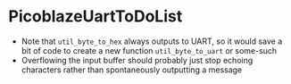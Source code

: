 # PicoblazeUartToDoList

 * Note that `util_byte_to_hex` always outputs to UART, so it would save a bit of code
to create a new function `util_byte_to_uart` or some-such
 * Overflowing the input buffer should probably just stop echoing characters rather than
spontaneously outputting a message
